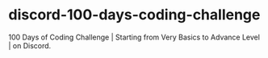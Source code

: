 # discord-100-days-coding-challenge
100 Days of Coding Challenge | Starting from Very Basics to Advance Level | on Discord.
